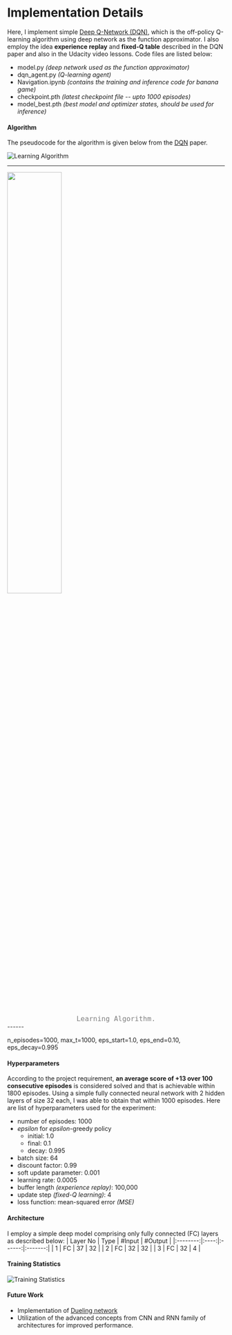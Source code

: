 [//]: # (Image References)

[dqn]: https://github.com/littleaich/deep-rl-nd/tree/master/projects/01_navigation/figures/dqn.png "Learning Algorithm"
[train-stats]: https://github.com/littleaich/deep-rl-nd/tree/master/projects/01_navigation/figures/training.png "Training Statistics"

# Implementation Details
Here, I implement simple [Deep Q-Network (DQN)](https://storage.googleapis.com/deepmind-media/dqn/DQNNaturePaper.pdf), which is the off-policy Q-learning algorithm using deep network as the function approximator. I also employ the idea **experience replay** and **fixed-Q table** described in the DQN paper and also in the Udacity video lessons. Code files are listed below:

* model.py _(deep network used as the function approximator)_ 
* dqn_agent.py _(Q-learning agent)_
* Navigation.ipynb _(contains the training and inference code for banana  game)_
* checkpoint.pth _(latest checkpoint file -- upto 1000 episodes)_
* model_best.pth _(best model and optimizer states, should be used for inference)_

#### Algorithm

The pseudocode for the algorithm is given below from the [DQN](https://storage.googleapis.com/deepmind-media/dqn/DQNNaturePaper.pdf) paper.

![Learning Algorithm][dqn]

-----
<div class="fig figcenter fighighlight">
  <img src="/figures/dqn.png" width="50%">
  <div class="figcaption" style="color:gray; font-size:16px; font-family:monospace" align="center">
        Learning Algorithm.
  </div>
</div>
------
&nbsp;


n_episodes=1000, max_t=1000, eps_start=1.0, eps_end=0.10, eps_decay=0.995
#### Hyperparameters
According to the project requirement, **an average score of +13 over 100 consecutive episodes** is considered solved and that is achievable within 1800 episodes. Using a simple fully connected neural network with 2 hidden layers of size 32 each, I was able to obtain that within 1000 episodes. Here are list of hyperparameters used for the experiment:
* number of episodes: 1000
* _epsilon_ for _epsilon_-greedy policy
    * initial: 1.0
    * final: 0.1
    * decay: 0.995
* batch size: 64
* discount factor: 0.99
* soft update parameter: 0.001 
* learning rate: 0.0005
* buffer length _(experience replay)_: 100,000
* update step _(fixed-Q learning)_: 4
* loss function: mean-squared error _(MSE)_

#### Architecture
I employ a simple deep model comprising only fully connected (FC) layers as described below:
| Layer No | Type | #Input | #Output |
|:--------:|:----:|:------:|:-------:|
|     1    |  FC  |   37   |    32   |
|     2    |  FC  |   32   |    32   |
|     3    |  FC  |   32   |    4    |

#### Training Statistics
![Training Statistics][train-stats]

#### Future Work
* Implementation of [Dueling network](https://arxiv.org/abs/1511.06581)
* Utilization of the advanced concepts from CNN and RNN family of architectures for improved performance.


